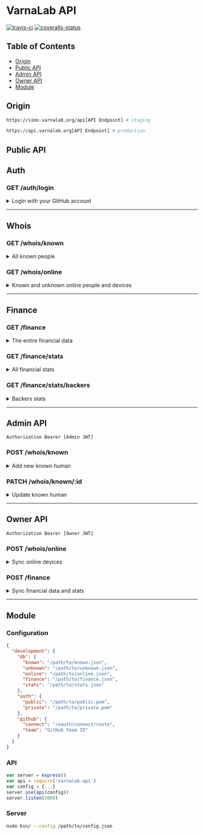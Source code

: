 
# VarnaLab API

[![travis-ci]][travis] [![coveralls-status]][coveralls]


## Table of Contents

- [Origin](#origin)
- [Public API](#public-api)
- [Admin API](#admin-api)
- [Owner API](#owner-api)
- [Module](#module)


## Origin

```bash
https://simo.varnalab.org/api[API Endpoint] # staging
```

```bash
https://api.varnalab.org[API Endpoint] # production
```

## Public API

## Auth

### GET /auth/login

<details>
<summary>Login with your GitHub account</summary>

```json
{
  "some": "json"
}
```
</details>

---

## Whois

### GET /whois/known

<details>
<summary>All known people</summary>

```json
{
  "some": "json"
}
```
</details>

### GET /whois/online

<details>
<summary>Known and unknown online people and devices</summary>

```json
{
  "some": "json"
}
```
</details>

---

## Finance

### GET /finance

<details>
<summary>The entire financial data</summary>

```json
{
  "some": "json"
}
```
</details>

### GET /finance/stats

<details>
<summary>All financial stats</summary>

```json
{
  "some": "json"
}
```
</details>

### GET /finance/stats/backers

<details>
<summary>Backers stats</summary>

```json
{
  "some": "json"
}
```
</details>

---

## Admin API

```
Authorization Bearer [Admin JWT]
```

### POST /whois/known

<details>
<summary>Add new known human</summary>

```json
{
  "some": "json"
}
```
</details>

### PATCH /whois/known/:id

<details>
<summary>Update known human</summary>

```json
{
  "some": "json"
}
```
</details>

---

## Owner API

```
Authorization Bearer [Owner JWT]
```

### POST /whois/online

<details>
<summary>Sync online devices</summary>

```json
{
  "some": "json"
}
```
</details>

### POST /finance

<details>
<summary>Sync financial data and stats</summary>

```
Authorization Bearer [Owner JWT]
```

```json
{
  "some": "json"
}
```
</details>

---

## Module

### Configuration

```json
{
  "development": {
    "db": {
      "known": "/path/to/known.json",
      "unknown": "/path/to/unknown.json",
      "online": "/path/to/online.json",
      "finance": "/path/to/finance.json",
      "stats": "/path/to/stats.json"
    },
    "auth": {
      "public": "/path/to/public.pem",
      "private": "/path/to/private.pem"
    },
    "github": {
      "connect": "/oauth/connect/route",
      "team": "GitHub Team ID"
    }
  }
}
```

### API

```js
var server = express()
var api = require('varnalab-api')
var config = {...}
server.use(api(config))
server.listen(3000)
```

### Server

```bash
node bin/ --config /path/to/config.json
```


  [travis-ci]: https://img.shields.io/travis/VarnaLab/varnalab-api/master.svg?style=flat-square (Build Status - Travis CI)
  [coveralls-status]: https://img.shields.io/coveralls/VarnaLab/varnalab-api.svg?style=flat-square (Test Coverage - Coveralls)

  [travis]: https://travis-ci.org/VarnaLab/varnalab-api
  [coveralls]: https://coveralls.io/github/VarnaLab/varnalab-api
